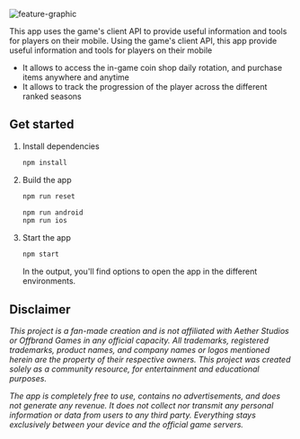 ![feature-graphic](https://github.com/user-attachments/assets/a15c664f-ce34-492a-8374-ab08db26a20a)

This app uses the game's client API to provide useful information and tools for players on their mobile.
Using the game's client API, this app provide useful information and tools for players on their mobile

- It allows to access the in-game coin shop daily rotation, and purchase items anywhere and anytime
- It allows to track the progression of the player across the different ranked seasons

## Get started

1. Install dependencies

   ```bash
   npm install
   ```

2. Build the app

   ```bash
   npm run reset
   ```

   ```bash
   npm run android
   npm run ios
   ```

3. Start the app

   ```bash
   npm start
   ```

   In the output, you'll find options to open the app in the different environments.

## Disclaimer

_This project is a fan-made creation and is not affiliated with Aether Studios or Offbrand Games in any official capacity. All trademarks, registered trademarks, product names, and company names or logos mentioned herein are the property of their respective owners. This project was created solely as a community resource, for entertainment and educational purposes._

_The app is completely free to use, contains no advertisements, and does not generate any revenue. It does not collect nor transmit any personal information or data from users to any third party. Everything stays exclusively between your device and the official game servers._

